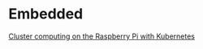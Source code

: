 # Embedded

[Cluster computing on the Raspberry Pi with Kubernetes](https://opensource.com/life/16/2/build-a-kubernetes-cloud-with-raspberry-pi)